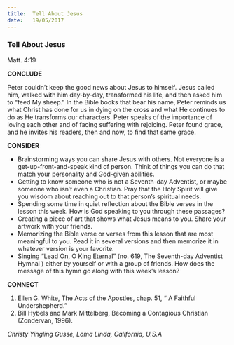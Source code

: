 ```yaml
---
title:  Tell About Jesus
date:   19/05/2017
---
```


### Tell About Jesus

Matt. 4:19

**CONCLUDE**

Peter couldn’t keep the good news about Jesus to himself. Jesus called him, walked with him day-by-day, transformed his life, and then asked him to “feed My sheep.” In the Bible books that bear his name, Peter reminds us what Christ has done for us in dying on the cross and what He continues to do as He transforms our characters. Peter speaks of the importance of loving each other and of facing suffering with rejoicing. Peter found grace, and he invites his readers, then and now, to find that same grace.

**CONSIDER**

- Brainstorming ways you can share Jesus with others. Not everyone is a get-up-front-and-speak kind of person. Think of things you can do that match your personality and God-given abilities.
- Getting to know someone who is not a Seventh-day Adventist, or maybe someone who isn’t even a Christian. Pray that the Holy Spirit will give you wisdom about reaching out to that person’s spiritual needs.
- Spending some time in quiet reflection about the Bible verses in the lesson this week. How is God speaking to you through these passages?
- Creating a piece of art that shows what Jesus means to you. Share your artwork with your friends.
- Memorizing the Bible verse or verses from this lesson that are most meaningful to you. Read it in several versions and then memorize it in whatever version is your favorite.
- Singing “Lead On, O King Eternal” (no. 619, The Seventh-day Adventist Hymnal ) either by yourself or with a group of friends. How does the message of this hymn go along with this week’s lesson?

**CONNECT**

1. Ellen G. White, The Acts of the Apostles, chap. 51, “ A Faithful Undershepherd.”
2. Bill Hybels and Mark Mittelberg, Becoming a Contagious Christian (Zondervan, 1996).

_Christy Yingling Gusse, Loma Linda, California, U.S.A_